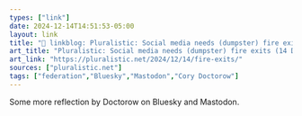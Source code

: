 ```yaml
---
types: ["link"]
date: 2024-12-14T14:51:53-05:00
layout: link
title: "🔗 linkblog: Pluralistic: Social media needs (dumpster) fire exits (14 Dec 2024) – Pluralistic: Daily links from Cory Doctorow'"
art_title: "Pluralistic: Social media needs (dumpster) fire exits (14 Dec 2024) – Pluralistic: Daily links from Cory Doctorow"
art_link: "https://pluralistic.net/2024/12/14/fire-exits/"
sources: ["pluralistic.net"]
tags: ["federation","Bluesky","Mastodon","Cory Doctorow"]
---
```

Some more reflection by Doctorow on Bluesky and Mastodon.

